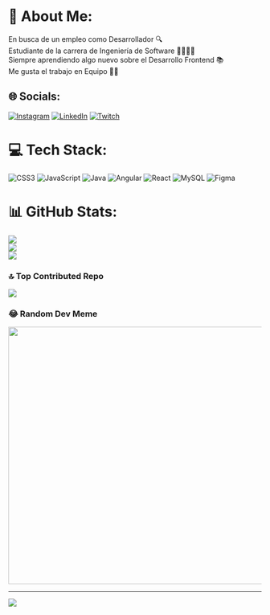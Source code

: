 # 💫 About Me:
En busca de un empleo como Desarrollador 🔍<br>Estudiante de la carrera de Ingeniería de Software 👨‍💻👨‍🎓<br>Siempre aprendiendo algo nuevo sobre el Desarrollo Frontend 📚<br>Me gusta el trabajo en Equipo 🙋‍♂️


## 🌐 Socials:
[![Instagram](https://img.shields.io/badge/Instagram-%23E4405F.svg?logo=Instagram&logoColor=white)](https://instagram.com/eduardo6v.r) [![LinkedIn](https://img.shields.io/badge/LinkedIn-%230077B5.svg?logo=linkedin&logoColor=white)](https://linkedin.com/in/Eduardo-Vera-Romero) [![Twitch](https://img.shields.io/badge/Twitch-%239146FF.svg?logo=Twitch&logoColor=white)](https://twitch.tv/eduvera6) 

# 💻 Tech Stack:
![CSS3](https://img.shields.io/badge/css3-%231572B6.svg?style=flat&logo=css3&logoColor=white) ![JavaScript](https://img.shields.io/badge/javascript-%23323330.svg?style=flat&logo=javascript&logoColor=%23F7DF1E) ![Java](https://img.shields.io/badge/java-%23ED8B00.svg?style=flat&logo=java&logoColor=white) ![Angular](https://img.shields.io/badge/angular-%23DD0031.svg?style=flat&logo=angular&logoColor=white) ![React](https://img.shields.io/badge/react-%2320232a.svg?style=flat&logo=react&logoColor=%2361DAFB) ![MySQL](https://img.shields.io/badge/mysql-%2300f.svg?style=flat&logo=mysql&logoColor=white) 	![Figma](https://img.shields.io/badge/figma-%23F24E1E.svg?style=flat&logo=figma&logoColor=white)
# 📊 GitHub Stats:
![](https://github-readme-stats.vercel.app/api?username=EduVeraR6&theme=radical&hide_border=false&include_all_commits=true&count_private=false)<br/>
![](https://github-readme-streak-stats.herokuapp.com/?user=EduVeraR6&theme=radical&hide_border=false)<br/>
![](https://github-readme-stats.vercel.app/api/top-langs/?username=EduVeraR6&theme=radical&hide_border=false&include_all_commits=true&count_private=false&layout=compact)

### 🔝 Top Contributed Repo
![](https://github-contributor-stats.vercel.app/api?username=EduVeraR6&limit=5&theme=dark&combine_all_yearly_contributions=true)

### 😂 Random Dev Meme
<img src="https://rm.up.railway.app/" width="512px"/>

---
[![](https://visitcount.itsvg.in/api?id=EduVeraR6&icon=2&color=3)](https://visitcount.itsvg.in)

<!-- Proudly created with GPRM ( https://gprm.itsvg.in ) -->
